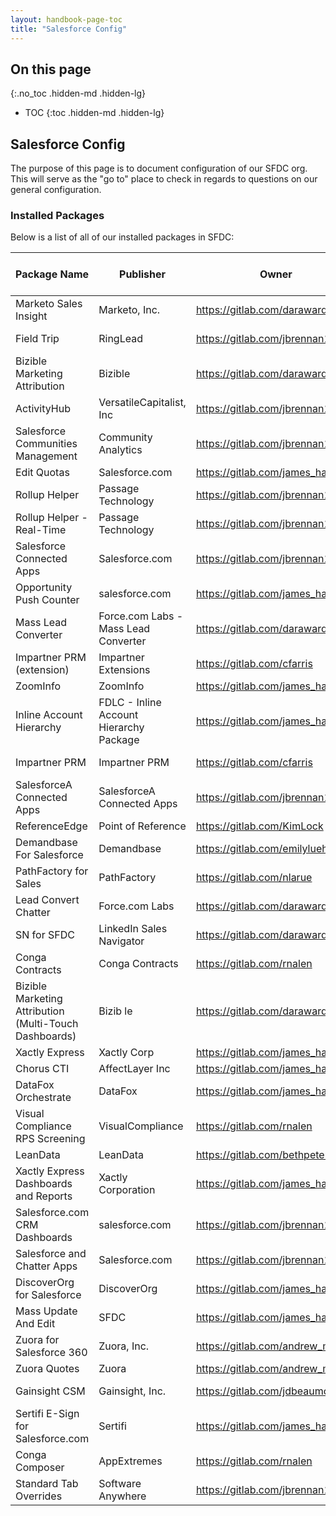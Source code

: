 ```yaml
---
layout: handbook-page-toc
title: "Salesforce Config"
---
```


## On this page
{:.no_toc .hidden-md .hidden-lg}

- TOC
{:toc .hidden-md .hidden-lg}

## Salesforce Config
The purpose of this page is to document configuration of our SFDC org. This will serve as the "go to" place to check in regards to questions on our general configuration.

### Installed Packages
Below is a list of all of our installed packages in SFDC:


| Package Name                                                     | Publisher                               | Owner                          | Department                 | Last Reviewed Date     |
|------------------------------------------------------------------|-----------------------------------------|--------------------------------|----------------------------| -----------------------|
| Marketo Sales Insight                                            | Marketo, Inc.                           | https://gitlab.com/darawarde                      | Marketing                  | 5/28/2020
| Field Trip                                                       | RingLead                                | https://gitlab.com/jbrennan1                         | Sales Systems                  | 8/10/2020
| Bizible Marketing Attribution                                    | Bizible                                 | https://gitlab.com/darawarde                      | Marketing                  | 5/28/2020
| ActivityHub                                                      | VersatileCapitalist, Inc                | https://gitlab.com/jbrennan1                | Sales Ops                  | 5/28/2020
| Salesforce Communities Management                                | Community Analytics                     | https://gitlab.com/jbrennan1                    | Sales Systems                           | 5/28/2020
| Edit Quotas                                                      | Salesforce.com                          | https://gitlab.com/james_harrison                 | Sales Ops                     | 5/28/2020
| Rollup Helper                                                    | Passage Technology                      | https://gitlab.com/jbrennan1                   | Sales Systems              | 5/28/2020
| Rollup Helper - Real-Time                                        | Passage Technology                      | https://gitlab.com/jbrennan1                   | Sales Systems              | 5/28/2020
| Salesforce Connected Apps                                        | Salesforce.com                          | https://gitlab.com/jbrennan1                   | Sales Systems              | 5/28/2020
| Opportunity Push Counter                                         | salesforce.com                          | https://gitlab.com/james_harrison                 | Sales Ops                       | 5/28/2020
| Mass Lead Converter                                              | Force.com Labs - Mass Lead Converter    | https://gitlab.com/darawarde                 | Marketing                           | 5/28/2020
| Impartner PRM (extension)                                        | Impartner Extensions                    | https://gitlab.com/cfarris                   | Channel Ops                           | 5/28/2020
| ZoomInfo                                                         | ZoomInfo                                | https://gitlab.com/james_harrison            | Sales Ops                  | 8/10/2020
| Inline Account Hierarchy                                         | FDLC - Inline Account Hierarchy Package | https://gitlab.com/james_harrison                 | Sales Ops                       | 5/28/2020
| Impartner PRM                                                    | Impartner PRM                           | https://gitlab.com/cfarris                            | Channel Ops                           | 5/28/2020
| SalesforceA Connected Apps                                       | SalesforceA Connected Apps              | https://gitlab.com/jbrennan1                 | Sales Systems                           | 5/28/2020
| ReferenceEdge                                                    | Point of Reference                      | https://gitlab.com/KimLock                   | Marketing                           | 8/20/2020
| Demandbase For Salesforce                                        | Demandbase                              | https://gitlab.com/emilyluehrs                   | Marketing                  | 5/28/2020
| PathFactory for Sales                                            | PathFactory                             | https://gitlab.com/nlarue                    | Marketing                  | 5/28/2020
| Lead Convert Chatter                                             | Force.com Labs                          | https://gitlab.com/darawarde                          | Sales Systems             | 5/28/2020
| SN for SFDC                                                      | LinkedIn Sales Navigator                | https://gitlab.com/darawarde                      | Marketing                  | 5/28/2020
| Conga Contracts                                                  | Conga Contracts                         | https://gitlab.com/rnalen                   | Legal                  | 5/28/2020
| Bizible Marketing Attribution (Multi-Touch Dashboards)           | Bizib le                                | https://gitlab.com/darawarde                      | Marketing                  | 5/28/2020
| Xactly Express                                                   | Xactly Corp                             | https://gitlab.com/james_harrison  | Sales Ops | 5/28/2020
| Chorus CTI                                                       | AffectLayer Inc                         | https://gitlab.com/james_harrison                 | Sales Ops   | 5/28/2020
| DataFox Orchestrate                                              | DataFox                                 | https://gitlab.com/james_harrison                 | Sales Ops                  | 5/28/2020
| Visual Compliance RPS Screening                                  | VisualCompliance                        | https://gitlab.com/rnalen           | Leagal              | 5/28/2020
| LeanData                                                         | LeanData                                | https://gitlab.com/bethpeterson                 | Marketing                  | 5/28/2020
| Xactly Express Dashboards and Reports                            | Xactly Corporation                      | https://gitlab.com/james_harrison  | Sales Ops | 5/28/2020
| Salesforce.com CRM Dashboards                                    | salesforce.com                          | https://gitlab.com/jbrennan1                               | Sales Systems                           | 5/28/2020
| Salesforce and Chatter Apps                                      | Salesforce.com                          | https://gitlab.com/jbrennan1                               | Sales Systems                           | 5/28/2020
| DiscoverOrg for Salesforce                                       | DiscoverOrg                             | https://gitlab.com/james_harrison                      | Sales Ops                  | 5/28/2020
| Mass Update And Edit                                             | SFDC                                    | https://gitlab.com/james_harrison                 | Sales Ops                | 5/28/2020
| Zuora for Salesforce 360                                         | Zuora, Inc.                             | https://gitlab.com/andrew_murray                  | Finance                    | 5/28/2020
| Zuora Quotes                                                     | Zuora                                   | https://gitlab.com/andrew_murray                  | Finance                    | 5/28/2020
| Gainsight CSM                                                    | Gainsight, Inc.                         | https://gitlab.com/jdbeaumont                 | Customer Success           | 5/28/2020
| Sertifi E-Sign for Salesforce.com                                | Sertifi                                 | https://gitlab.com/james_harrison                   | Sales Ops                     | 5/28/2020
| Conga Composer                                                   | AppExtremes                             | https://gitlab.com/rnalen                               | Legal                           | 5/28/2020
| Standard Tab Overrides                                           | Software Anywhere                       | https://gitlab.com/jbrennan1                           | Sales Systems             | 5/28/2020
